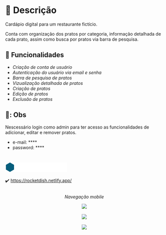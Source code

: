 
# :scroll: Descrição

Cardápio digital para um restaurante fictício. 

Conta com organização dos pratos por categoria, informação detalhada de cada prato, assim como busca por pratos via barra de pesquisa. 


## :wrench: Funcionalidades

- *Criação de conta de usuário*
- *Autenticação do usuário via email e senha*
- *Barra de pesquisa de pratos*
- *Vizualização detalhada de pratos*
- *Criação de pratos*
- *Edição de pratos*
- *Exclusão de pratos*

## 🚧: Obs

Nescessário login como admin para ter acesso as funcionalidades de adicionar, editar e remover pratos.

- e-mail: ****
- password: ****

#
 
 ![logo marca do food explorer](./src/assets/img/logo_full.png)


:heavy_check_mark: https://rocketdish.netlify.app/


##

<p align=center>
 <i>
 Navegação mobile
 </i>
</p>
<p align=center>
	<img src='https://media.giphy.com/media/rgiMlJnq6JaA6uMUob/giphy.gif' />
</p>
<p align=center>

<p align=center>
	<img src='https://i.imgur.com/4HwSPxi.png' />
</p>

<p align=center>
	<img src='https://i.imgur.com/8lJUo1y.png' />
</p>





